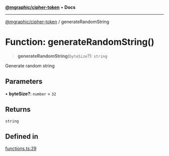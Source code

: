 [**@mgraphic/cipher-token**](../README.md) • **Docs**

***

[@mgraphic/cipher-token](../globals.md) / generateRandomString

# Function: generateRandomString()

> **generateRandomString**(`byteSize`?): `string`

Generate random string

## Parameters

• **byteSize?**: `number` = `32`

## Returns

`string`

## Defined in

[functions.ts:29](https://github.com/mgraphic/cipher-token/blob/84fd06062d7f61b79d7a8155440ee4cc7cc44b40/src/functions.ts#L29)

